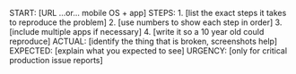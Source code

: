 START: [URL …or… mobile OS + app]
STEPS:
    1. [list the exact steps it takes to reproduce the problem]
    2. [use numbers to show each step in order]
    3. [include multiple apps if necessary]
    4. [write it so a 10 year old could reproduce]
ACTUAL: [identify the thing that is broken, screenshots help]
EXPECTED: [explain what you expected to see]
URGENCY: [only for critical production issue reports]
